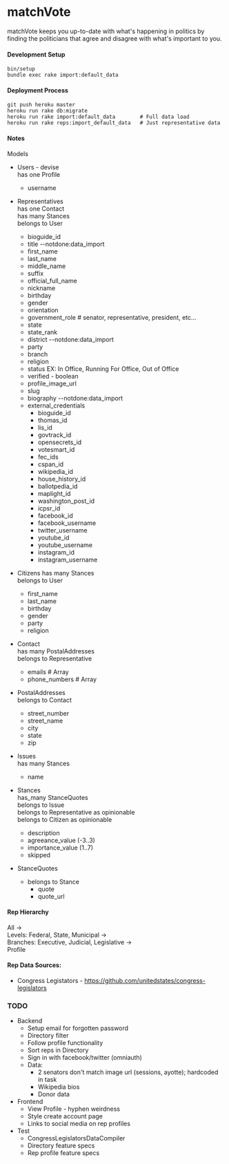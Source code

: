 # matchVote

matchVote keeps you up-to-date with what's happening in politics by finding 
the politicians that agree and disagree with what's important to you.

#### Development Setup  
    bin/setup
    bundle exec rake import:default_data

#### Deployment Process
    git push heroku master
    heroku run rake db:migrate
    heroku run rake import:default_data        # Full data load
    heroku run rake reps:import_default_data   # Just representative data
    

#### Notes

Models
* Users - devise  
  has one Profile
  * username  

* Representatives  
  has one Contact  
  has many Stances  
  belongs to User
  * bioguide_id
  * title --notdone:data_import
  * first_name
  * last_name
  * middle_name
  * suffix
  * official_full_name
  * nickname
  * birthday
  * gender
  * orientation
  * government_role # senator, representative, president, etc...
  * state
  * state_rank
  * district --notdone:data_import
  * party
  * branch
  * religion
  * status  EX: In Office, Running For Office, Out of Office
  * verified - boolean
  * profile_image_url
  * slug
  * biography --notdone:data_import
  * external_credentials  
    * bioguide_id
    * thomas_id 
    * lis_id
    * govtrack_id
    * opensecrets_id 
    * votesmart_id
    * fec_ids
    * cspan_id
    * wikipedia_id
    * house_history_id
    * ballotpedia_id
    * maplight_id
    * washington_post_id
    * icpsr_id
    * facebook_id
    * facebook_username
    * twitter_username
    * youtube_id
    * youtube_username
    * instagram_id
    * instagram_username

* Citizens
  has many Stances  
  belongs to User
  * first_name
  * last_name
  * birthday
  * gender
  * party
  * religion

* Contact  
  has many PostalAddresses  
  belongs to Representative
  * emails # Array
  * phone_numbers # Array

* PostalAddresses  
  belongs to Contact
  * street_number
  * street_name
  * city
  * state
  * zip

* Issues  
  has many Stances
  * name

* Stances  
  has_many StanceQuotes  
  belongs to Issue  
  belongs to Representative as opinionable  
  belongs to Citizen as opinionable  
  * description
  * agreeance_value (-3..3)
  * importance_value (1..7)
  * skipped

* StanceQuotes
  * belongs to Stance
    * quote
    * quote_url


#### Rep Hierarchy
All ->  
Levels: Federal, State, Municipal ->  
Branches: Executive, Judicial, Legislative ->  
Profile

#### Rep Data Sources:  
  * Congress Legistators - https://github.com/unitedstates/congress-legislators

### TODO
* Backend
    * Setup email for forgotten password
    * Directory filter
    * Follow profile functionality
    * Sort reps in Directory
    * Sign in with facebook/twitter (omniauth)
    * Data:
        * 2 senators don't match image url (sessions, ayotte); hardcoded in task
        * Wikipedia bios
        * Donor data
* Frontend
    * View Profile - hyphen weirdness
    * Style create account page
    * Links to social media on rep profiles
* Test
    * CongressLegislatorsDataCompiler
    * Directory feature specs
    * Rep profile feature specs




